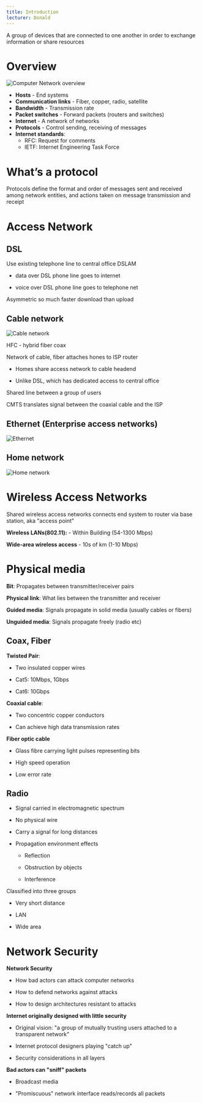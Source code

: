 ```yaml
---
title: Introduction
lecturer: Donald
---
```


<Definition name="Computer Network">
A group of devices that are connected to one
another in order to exchange information or share resources
</Definition>

# Overview

![Computer Network overview](/img/Year_2/Networks_and_Systems/Networks/Introduction/Overview.webp)

-   **Hosts** - End systems
-   **Communication links** - Fiber, copper, radio, satellite
-   **Bandwidth** - Transmission rate
-   **Packet switches** - Forward packets (routers and switches)
-   **Internet** - A network of networks
-   **Protocols** - Control sending, receiving of messages
-   **Internet standards**:
    -   RFC: Request for comments
    -   IETF: Internet Engineering Task Force

# What’s a protocol

Protocols define the format and order of messages sent and received
among network entities, and actions taken on message transmission and
receipt

# Access Network

## DSL

Use existing telephone line to central office DSLAM

-   data over DSL phone line goes to internet

-   voice over DSL phone line goes to telephone net

Asymmetric so much faster download than upload

## Cable network

![Cable network](/img/Year_2/Networks_and_Systems/Networks/Introduction/Cable.webp)

HFC - hybrid fiber coax

Network of cable, fiber attaches hones to ISP router

-   Homes share access network to cable headend

-   Unlike DSL, which has dedicated access to central office

Shared line between a group of users

CMTS translates signal between the coaxial cable and the ISP

## Ethernet (Enterprise access networks)

![Ethernet](/img/Year_2/Networks_and_Systems/Networks/Introduction/Ethernet.webp)

## Home network

![Home network](/img/Year_2/Networks_and_Systems/Networks/Introduction/Home_Network.webp)

# Wireless Access Networks

Shared wireless access networks connects end system to router via base
station, aka "access point"

**Wireless LANs(802.11):** - Within Building (54-1300 Mbps)

**Wide-area wireless access** - 10s of km (1-10 Mbps)

# Physical media

**Bit**: Propagates between transmitter/receiver pairs

**Physical link**: What lies between the transmitter and receiver

**Guided media**: Signals propagate in solid media (usually cables or
fibers)

**Unguided media**: Signals propagate freely (radio etc)

## Coax, Fiber

**Twisted Pair**:

-   Two insulated copper wires

-   Cat5: 10Mbps, 1Gbps

-   Cat6: 10Gbps

**Coaxial cable**:

-   Two concentric copper conductors

-   Can achieve high data transmission rates

**Fiber optic cable**

-   Glass fibre carrying light pulses representing bits

-   High speed operation

-   Low error rate

## Radio

-   Signal carried in electromagnetic spectrum

-   No physical wire

-   Carry a signal for long distances

-   Propagation environment effects

    -   Reflection

    -   Obstruction by objects

    -   Interference

Classified into three groups

-   Very short distance

-   LAN

-   Wide area

# Network Security

**Network Security**

-   How bad actors can attack computer networks

-   How to defend networks against attacks

-   How to design architectures resistant to attacks

**Internet originally designed with little security**

-   Original vision: "a group of mutually trusting users attached to a
    transparent network"

-   Internet protocol designers playing "catch up"

-   Security considerations in all layers

**Bad actors can "sniff" packets**

-   Broadcast media

-   "Promiscuous" network interface reads/records all packets

